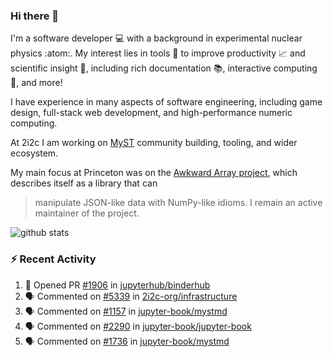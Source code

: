 ### Hi there 👋 

I'm a software developer 💻 with a background in experimental nuclear physics :atom:. My interest lies in tools :wrench: to improve productivity :chart_with_upwards_trend: and scientific insight :telescope:, including rich documentation 📚, interactive computing 🧮, and more! 

I have experience in many aspects of software engineering, including game design, full-stack web development, and high-performance numeric computing. 

At 2i2c I am working on [MyST](https://github.com/jupyter-book/mystmd) community building, tooling, and wider ecosystem. 

My main focus at Princeton was on the [Awkward Array project](awkward-array.org/), which describes itself as a library that can 
> manipulate JSON-like data with NumPy-like idioms. I remain an active maintainer of the project. 

![github stats](https://github-readme-stats.vercel.app/api?username=agoose77&show_icons=true&hide_rank=true&hide_title=true&bg_color=30,e76445,904e95&text_color=efe3ec&icon_color=efe3ec)
<!--
**agoose77/agoose77** is a ✨ _special_ ✨ repository because its `README.md` (this file) appears on your GitHub profile.

Here are some ideas to get you started:

- 🔭 I’m currently working on ...
- 🌱 I’m currently learning ...
- 👯 I’m looking to collaborate on ...
- 🤔 I’m looking for help with ...
- 💬 Ask me about ...
- 📫 How to reach me: ...
- 😄 Pronouns: ...
- ⚡ Fun fact: ...
-->

### :zap: Recent Activity

<!--START_SECTION:activity-->
1. 💪 Opened PR [#1906](https://github.com/jupyterhub/binderhub/pull/1906) in [jupyterhub/binderhub](https://github.com/jupyterhub/binderhub)
2. 🗣 Commented on [#5339](https://github.com/2i2c-org/infrastructure/issues/5339#issuecomment-2580310069) in [2i2c-org/infrastructure](https://github.com/2i2c-org/infrastructure)
3. 🗣 Commented on [#1157](https://github.com/jupyter-book/mystmd/issues/1157#issuecomment-2580015766) in [jupyter-book/mystmd](https://github.com/jupyter-book/mystmd)
4. 🗣 Commented on [#2290](https://github.com/jupyter-book/jupyter-book/issues/2290#issuecomment-2579984620) in [jupyter-book/jupyter-book](https://github.com/jupyter-book/jupyter-book)
5. 🗣 Commented on [#1736](https://github.com/jupyter-book/mystmd/issues/1736#issuecomment-2579952026) in [jupyter-book/mystmd](https://github.com/jupyter-book/mystmd)
<!--END_SECTION:activity-->
